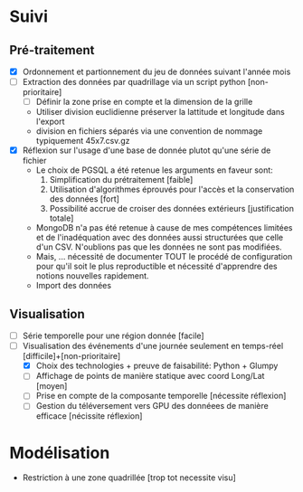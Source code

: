 # Suivi

## Pré-traitement
- [X] Ordonnement et partionnement du jeu de données suivant l'année mois
- [ ] Extraction des données par quadrillage via un script python			[non-prioritaire]
	- [ ] Définir la zone prise en compte et la dimension de la grille
	- Utiliser division euclidienne préserver la lattitude et longitude dans l'export
	- division en fichiers séparés via une convention de nommage typiquement 45x7.csv.gz
- [X] Réflexion sur l'usage d'une base de donnée plutot qu'une série de fichier 
	- Le choix de PGSQL a été retenue les arguments en faveur sont:
		1. Simplification du prétraitement [faible]
		2. Utilisation d'algorithmes éprouvés pour l'accès et la conservation des données [fort]
		3. Possibilité accrue de croiser des données extérieurs [justification totale]
	- MongoDB n'a pas été retenue à cause de mes compétences limitées et de l'inadéquation avec des
	  données aussi structurées que celle d'un CSV. N'oublions pas que les données ne sont pas modifiées.
	- Mais, ... nécessité de documenter TOUT le procédé de configuration pour qu'il soit le plus reproductible
	  et nécessité d'apprendre des notions nouvelles rapidement.
	- Import des données

## Visualisation
- [ ] Série temporelle pour une région donnée						[facile]
- [ ] Visualisation des événements d'une journée seulement en temps-réel		[difficile]+[non-prioritaire]
	- [X] Choix des technologies + preuve de faisabilité: Python + Glumpy
	- [ ] Affichage de points de manière statique avec coord Long/Lat		[moyen]
	- [ ] Prise en compte de la composante temporelle				[nécessite réflexion]
	- [ ] Gestion du téléversement vers GPU des donnéees de manière efficace	[nécissite réflexion]

# Modélisation
- Restriction à une zone quadrillée							[trop tot necessite visu]
